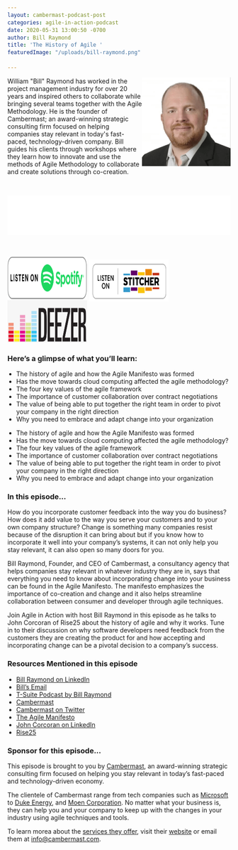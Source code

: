```yaml
---
layout: cambermast-podcast-post
categories: agile-in-action-podcast
date: 2020-05-31 13:00:50 -0700
author: Bill Raymond
title: 'The History of Agile '
featuredImage: "/uploads/bill-raymond.png"

---
```

<img src="/uploads/bill-raymond.png" style="float:right;" width="200"/>
William "Bill" Raymond has worked in the project management industry for over 20 years and inspired others to collaborate while bringing several teams together with the Agile Methodology. He is the founder of Cambermast; an award-winning strategic consulting firm focused on helping companies stay relevant in today's fast-paced, technology-driven company. Bill guides his clients through workshops where they learn how to innovate and use the methods of Agile Methodology to collaborate and create solutions through co-creation.

  <p>&nbsp;</p> 

<iframe style="border: none" src="//html5-player.libsyn.com/embed/episode/id/14523032/height/90/theme/custom/thumbnail/yes/direction/backward/render-playlist/no/custom-color/87A93A/" height="90" width="100%" scrolling="no"  allowfullscreen webkitallowfullscreen mozallowfullscreen oallowfullscreen msallowfullscreen></iframe>
  <p>&nbsp;</p> 
<div class="podwrap"> <a href="https://open.spotify.com/show/6ntGFKgVK1vurtfFBCCwLq" target="_blank" rel="noopener"><img class="alignnone wp-image-1313" src="/uploads/listen-spotify.png" alt="Listen to Spotify" width="180" height="95" /></a> <a href="https://www.stitcher.com/podcast/rise25-media/agile-in-action-with-bill-raymond" target="_blank" rel="noopener"> <img class="alignnone wp-image-1318" src="/uploads/sticher-min.png" alt="sticher" width="180" height="95" style="top: 6px; position: relative;" /> </a> <a href="https://www.deezer.com/show/1285692" target="_blank" rel="noopener"><img class="alignnone wp-image-1318" src="/uploads/deezer-logo.png" alt="Deezer" width="180" height="95" /></a></div>



### **Here’s a glimpse of what you’ll learn:**
<ul style="list-style:disc;padding-left:20px;">
<li>The history of agile and how the Agile Manifesto was formed</li>
<li>Has the move towards cloud computing affected the agile methodology?</li>
<li>The four key values of the agile framework</li>
<li>The importance of customer collaboration over contract negotiations</li>
<li>The value of being able to put together the right team in order to pivot your company in the right direction</li>
<li>Why you need to embrace and adapt change into your organization</li>
</ul>

* The history of agile and how the Agile Manifesto was formed
* Has the move towards cloud computing affected the agile methodology?
* The four key values of the agile framework
* The importance of customer collaboration over contract negotiations
* The value of being able to put together the right team in order to pivot your company in the right direction
* Why you need to embrace and adapt change into your organization

### **In this episode…**

How do you incorporate customer feedback into the way you do business? How does it add value to the way you serve your customers and to your own company structure? Change is something many companies resist because of the disruption it can bring about but if you know how to incorporate it well into your company’s systems, it can not only help you stay relevant, it can also open so many doors for you.

Bill Raymond, Founder, and CEO of Cambermast, a consultancy agency that helps companies stay relevant in whatever industry they are in, says that everything you need to know about incorporating change into your business can be found in the Agile Manifesto. The manifesto emphasizes the importance of co-creation and change and it also helps streamline collaboration between consumer and developer through agile techniques.

Join Agile in Action with host Bill Raymond in this episode as he talks to John Corcoran of Rise25 about the history of agile and why it works. Tune in to their discussion on why software developers need feedback from the customers they are creating the product for and how accepting and incorporating change can be a pivotal decision to a company’s success.

### **Resources Mentioned in this episode**

* [Bill Raymond on LinkedIn](https://www.linkedin.com/in/williamraymond)
* [Bill’s Email](http://bill.raymond@cambermast.com)
* [T-Suite Podcast by Bill Raymond](http://techgenix.com/podcast/the-t-suite/)
* [Cambermast](https://www.cambermast.com/)
* [Cambermast on Twitter](https://twitter.com/cambermast?lang=en)
* [The Agile Manifesto](https://agilemanifesto.org/)
* [John Corcoran on LinkedIn](https://www.linkedin.com/in/corcoran)
* [Rise25](http://rise25.com)

### **Sponsor for this episode...**

This episode is brought to you by [Cambermast](https://www.cambermast.com/), an award-winning strategic consulting firm focused on helping you stay relevant in today’s fast-paced and technology-driven economy.

The clientele of Cambermast range from tech companies such as [Microsoft](https://www.microsoft.com/en-ph) to [Duke Energy](https://www.duke-energy.com/home), and [Moen Corporation](https://www.moen.com/about-moen/moen-offices). No matter what your business is, they can help you and your company to keep up with the changes in your industry using agile techniques and tools.

To learn morea about the [services they offer](https://www.cambermast.com/services/), visit their [website](http://www.cambermast.com) or email them at [info@cambermast.com](mailto:info@cambermast.com).

<style>ul{list-style:disc;padding-left:20px;}</style>